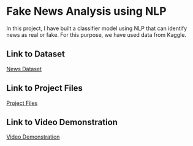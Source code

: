 # Fake News Analysis using NLP

In this project, I have built a classifier model using NLP that can identify news as real or fake. For this purpose, we have used data from Kaggle.

## Link to Dataset

[News Dataset](https://drive.google.com/file/d/1mqEpnZho-oUhSsgBnE0fwPsaogkNzKqd/view?usp=sharing)

## Link to Project Files

[Project Files](https://drive.google.com/drive/folders/1Yua4Z0VK3XAGV1hLt-iUR1B26FFuwn8a?usp=sharing)

## Link to Video Demonstration

[Video Demonstration](https://drive.google.com/file/d/15DJ2-z4iV9kD1CAWScqFFdn3UvY8vw2i/view?usp=sharing)
